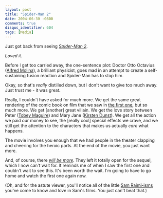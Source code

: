```yaml
---
layout: post
title: "Spider-Man 2"
date: 2004-06-30 -0800
comments: true
disqus_identifier: 604
tags: [Media]
---
```

Just got back from seeing [*Spider-Man
2*](http://www.imdb.com/title/tt0316654/).
 
 *Loved it.*
 
 Before I get too carried away, the one-sentence plot: Doctor Otto
Octavius ([Alfred Molina](http://www.imdb.com/name/nm0000547/)), a
brilliant physicist, goes mad in an attempt to create a self-sustaining
fusion reaction and Spider-Man has to stop him.
 
 Okay, so that's *really* distilled down, but I don't want to give too
much away. Just trust me - it was great.
 
 Really, I couldn't have asked for much more. We get the same great
rendering of the comic book on film that we saw in [the first
one](http://www.imdb.com/title/tt0145487/), but so much more. We get
[another] great villain. We get the love story between Peter ([Tobey
Maguire](http://www.imdb.com/name/nm0001497/)) and Mary Jane ([Kirsten
Dunst](http://www.imdb.com/name/nm0000379/)). We get all the action we
paid our money to see, the [really cool] special effects we crave, and
we still get the attention to the characters that makes us actually
*care* what happens.
 
 The movie involves you enough that we had people in the theater
clapping and cheering for the heroic parts. At the end of the movie, you
just want more.
 
 And, of course, there [*will be
more*](http://www.imdb.com/title/tt0413300/). They left it totally open
for the sequel, which I now can't wait for. It reminds me of when I saw
the first one and couldn't wait to see this. It's been worth the wait.
I'm going to have to go home and watch the first one again now.
 
 (Oh, and for the astute viewer, you'll notice all of the little [Sam
Raimi-isms](http://www.imdb.com/name/nm0000600/bio) you've come to know
and love in Sam's films. You just can't beat that.)
